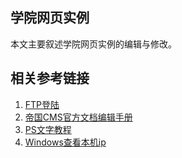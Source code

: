 ## 学院网页实例
本文主要叙述学院网页实例的编辑与修改。

## 相关参考链接
1. [FTP登陆](https://jingyan.baidu.com/article/f25ef254134bef482c1b82c2.html)
2. [帝国CMS官方文档编辑手册](http://www.phome.net/doc/manual/editor/)
3. [PS文字教程](https://www.bilibili.com/video/av61855191)
4. [Windows查看本机ip](https://blog.csdn.net/lz_peter/article/details/82183937)
